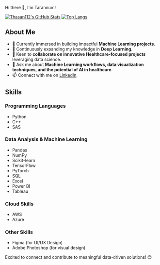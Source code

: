 Hi there 👋, I'm Tarannum!


[![Thasan112's GitHub Stats](https://github-readme-stats.vercel.app/api?username=Thasan112&show_icons=true&theme=radical)](https://github.com/Thasan112)
[![Top Langs](https://github-readme-stats.vercel.app/api/top-langs/?username=Thasan112&layout=compact&theme=radical)](https://github.com/Thasan112)


## About Me

- 🔭 Currently immersed in building impactful **Machine Learning projects**.
- 🌱 Continuously expanding my knowledge in **Deep Learning**.
- 👯 Keen to **collaborate on innovative Healthcare-focused projects** leveraging data science.
- 💬 Ask me about **Machine Learning workflows, data visualization techniques, and the potential of AI in healthcare**.
- 📫 Connect with me on [LinkedIn](https://www.linkedin.com/in/tarannum-h/).

## Skills

### Programming Languages
- Python
- C++
- SAS

### Data Analysis & Machine Learning
- Pandas
- NumPy
- Scikit-learn
- TensorFlow
- PyTorch
- SQL
- Excel
- Power BI
- Tableau

### Cloud Skills
- AWS
- Azure

### Other Skills
- Figma (for UI/UX Design)
- Adobe Photoshop (for visual design)

Excited to connect and contribute to meaningful data-driven solutions! 😊


